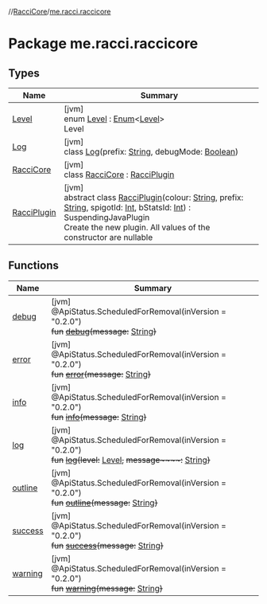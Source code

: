 //[RacciCore](../../index.md)/[me.racci.raccicore](index.md)

# Package me.racci.raccicore

## Types

| Name | Summary |
|---|---|
| [Level](-level/index.md) | [jvm]<br>enum [Level](-level/index.md) : [Enum](https://kotlinlang.org/api/latest/jvm/stdlib/kotlin/-enum/index.html)&lt;[Level](-level/index.md)&gt; <br>Level |
| [Log](-log/index.md) | [jvm]<br>class [Log](-log/index.md)(prefix: [String](https://kotlinlang.org/api/latest/jvm/stdlib/kotlin/-string/index.html), debugMode: [Boolean](https://kotlinlang.org/api/latest/jvm/stdlib/kotlin/-boolean/index.html)) |
| [RacciCore](-racci-core/index.md) | [jvm]<br>class [RacciCore](-racci-core/index.md) : [RacciPlugin](-racci-plugin/index.md) |
| [RacciPlugin](-racci-plugin/index.md) | [jvm]<br>abstract class [RacciPlugin](-racci-plugin/index.md)(colour: [String](https://kotlinlang.org/api/latest/jvm/stdlib/kotlin/-string/index.html), prefix: [String](https://kotlinlang.org/api/latest/jvm/stdlib/kotlin/-string/index.html), spigotId: [Int](https://kotlinlang.org/api/latest/jvm/stdlib/kotlin/-int/index.html), bStatsId: [Int](https://kotlinlang.org/api/latest/jvm/stdlib/kotlin/-int/index.html)) : SuspendingJavaPlugin<br>Create the new plugin. All values of the constructor are nullable |

## Functions

| Name | Summary |
|---|---|
| [debug](debug.md) | [jvm]<br>@ApiStatus.ScheduledForRemoval(inVersion = "0.2.0")<br>~~fun~~ [~~debug~~](debug.md)~~(~~~~message~~~~:~~ [String](https://kotlinlang.org/api/latest/jvm/stdlib/kotlin/-string/index.html)~~)~~ |
| [error](error.md) | [jvm]<br>@ApiStatus.ScheduledForRemoval(inVersion = "0.2.0")<br>~~fun~~ [~~error~~](error.md)~~(~~~~message~~~~:~~ [String](https://kotlinlang.org/api/latest/jvm/stdlib/kotlin/-string/index.html)~~)~~ |
| [info](info.md) | [jvm]<br>@ApiStatus.ScheduledForRemoval(inVersion = "0.2.0")<br>~~fun~~ [~~info~~](info.md)~~(~~~~message~~~~:~~ [String](https://kotlinlang.org/api/latest/jvm/stdlib/kotlin/-string/index.html)~~)~~ |
| [log](log.md) | [jvm]<br>@ApiStatus.ScheduledForRemoval(inVersion = "0.2.0")<br>~~fun~~ [~~log~~](log.md)~~(~~~~level~~~~:~~ [Level](-level/index.md)~~,~~ ~~message~~~~:~~ [String](https://kotlinlang.org/api/latest/jvm/stdlib/kotlin/-string/index.html)~~)~~ |
| [outline](outline.md) | [jvm]<br>@ApiStatus.ScheduledForRemoval(inVersion = "0.2.0")<br>~~fun~~ [~~outline~~](outline.md)~~(~~~~message~~~~:~~ [String](https://kotlinlang.org/api/latest/jvm/stdlib/kotlin/-string/index.html)~~)~~ |
| [success](success.md) | [jvm]<br>@ApiStatus.ScheduledForRemoval(inVersion = "0.2.0")<br>~~fun~~ [~~success~~](success.md)~~(~~~~message~~~~:~~ [String](https://kotlinlang.org/api/latest/jvm/stdlib/kotlin/-string/index.html)~~)~~ |
| [warning](warning.md) | [jvm]<br>@ApiStatus.ScheduledForRemoval(inVersion = "0.2.0")<br>~~fun~~ [~~warning~~](warning.md)~~(~~~~message~~~~:~~ [String](https://kotlinlang.org/api/latest/jvm/stdlib/kotlin/-string/index.html)~~)~~ |
